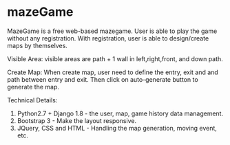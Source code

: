 # mazeGame

MazeGame is a free web-based mazegame. User is able to play the game without any registration. With registration, user is able to design/create maps by themselves.

Visible Area: visible areas are path + 1 wall in left,right,front, and down path.

Create Map: When create map, user need to define the entry, exit and and path between entry and exit. Then click on auto-generate button to generate the map.


Technical Details:

1. Python2.7 + Django 1.8 - the user, map, game history data management.
2. Bootstrap 3 - Make the layout responsive.
3. JQuery, CSS and HTML - Handling the map generation, moving event, etc.
